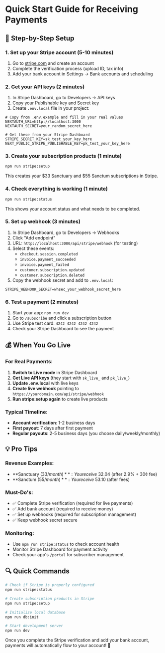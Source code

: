 # Quick Start Guide for Receiving Payments

## 🚀 Step-by-Step Setup

### 1. Set up your Stripe account (5-10 minutes)
1. Go to [stripe.com](https://stripe.com) and create an account
2. Complete the verification process (upload ID, tax info)
3. Add your bank account in Settings → Bank accounts and scheduling

### 2. Get your API keys (2 minutes)
1. In Stripe Dashboard, go to Developers → API keys
2. Copy your Publishable key and Secret key
3. Create `.env.local` file in your project:

```env
# Copy from .env.example and fill in your real values
NEXTAUTH_URL=http://localhost:3000
NEXTAUTH_SECRET=your_random_secret_here

# Get these from your Stripe Dashboard
STRIPE_SECRET_KEY=sk_test_your_key_here
NEXT_PUBLIC_STRIPE_PUBLISHABLE_KEY=pk_test_your_key_here
```

### 3. Create your subscription products (1 minute)
```bash
npm run stripe:setup
```
This creates your $33 Sanctuary and $55 Sanctum subscriptions in Stripe.

### 4. Check everything is working (1 minute)
```bash
npm run stripe:status
```
This shows your account status and what needs to be completed.

### 5. Set up webhook (3 minutes)
1. In Stripe Dashboard, go to Developers → Webhooks
2. Click "Add endpoint"
3. URL: `http://localhost:3000/api/stripe/webhook` (for testing)
4. Select these events:
   - `checkout.session.completed`
   - `invoice.payment_succeeded`
   - `invoice.payment_failed`
   - `customer.subscription.updated`
   - `customer.subscription.deleted`
5. Copy the webhook secret and add to `.env.local`:
```env
STRIPE_WEBHOOK_SECRET=whsec_your_webhook_secret_here
```

### 6. Test a payment (2 minutes)
1. Start your app: `npm run dev`
2. Go to `/subscribe` and click a subscription button
3. Use Stripe test card: `4242 4242 4242 4242`
4. Check your Stripe Dashboard to see the payment

## 💰 When You Go Live

### For Real Payments:
1. **Switch to Live mode** in Stripe Dashboard
2. **Get Live API keys** (they start with `sk_live_` and `pk_live_`)
3. **Update .env.local** with live keys
4. **Create live webhook** pointing to `https://yourdomain.com/api/stripe/webhook`
5. **Run stripe:setup again** to create live products

### Typical Timeline:
- **Account verification**: 1-2 business days
- **First payout**: 7 days after first payment
- **Regular payouts**: 2-5 business days (you choose daily/weekly/monthly)

## 💡 Pro Tips

### Revenue Examples:
- **Sanctuary ($33/month)**: You receive ~$32.04 (after 2.9% + 30¢ fee)
- **Sanctum ($55/month)**: You receive ~$53.10 (after fees)

### Must-Do's:
- ✅ Complete Stripe verification (required for live payments)
- ✅ Add bank account (required to receive money)
- ✅ Set up webhooks (required for subscription management)
- ✅ Keep webhook secret secure

### Monitoring:
- Use `npm run stripe:status` to check account health
- Monitor Stripe Dashboard for payment activity
- Check your app's `/portal` for subscriber management

## 🔍 Quick Commands

```bash
# Check if Stripe is properly configured
npm run stripe:status

# Create subscription products in Stripe
npm run stripe:setup

# Initialize local database
npm run db:init

# Start development server
npm run dev
```

Once you complete the Stripe verification and add your bank account, payments will automatically flow to your account! 🎉

